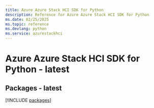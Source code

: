 ```yaml
---
title: Azure Azure Stack HCI SDK for Python
description: Reference for Azure Azure Stack HCI SDK for Python
ms.date: 02/25/2025
ms.topic: reference
ms.devlang: python
ms.service: azurestackhci
---
```

# Azure Azure Stack HCI SDK for Python - latest
## Packages - latest
[!INCLUDE [packages](azure-stack-hci-index.md)]